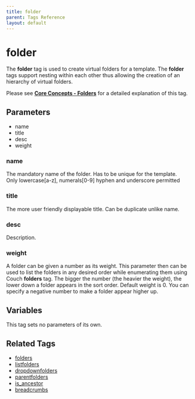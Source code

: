 ```yaml
---
title: folder
parent: Tags Reference
layout: default
---
```


# folder

The **folder** tag is used to create virtual folders for a template. The **folder** tags support nesting within each other thus allowing the creation of an hierarchy of virtual folders.

Please see [**Core Concepts - Folders**](../concepts/using-folders.html) for a detailed explanation of this tag.

## Parameters

* name
* title
* desc
* weight

### name

The mandatory name of the folder. Has to be unique for the template.<br/>
Only lowercase\[a-z\], numerals\[0-9\] hyphen and underscore permitted

### title

The more user friendly displayable title. Can be duplicate unlike name.

### desc

Description.

### weight

A folder can be given a number as its weight. This parameter then can be used to list the folders in any desired order while enumerating them using Couch **folders** tag. The bigger the number (the heavier the weight), the lower down a folder appears in the sort order. Default weight is 0\. You can specify a negative number to make a folder appear higher up.

## Variables

This tag sets no parameters of its own.

## Related Tags

* [folders](./folders.html)
* [listfolders](./listfolders.html)
* [dropdownfolders](./dropdownfolders.html)
* [parentfolders](./parentfolders.html)
* [is\_ancestor](../is_ancestor.html)
* [breadcrumbs](./breadcrumbs.html)
